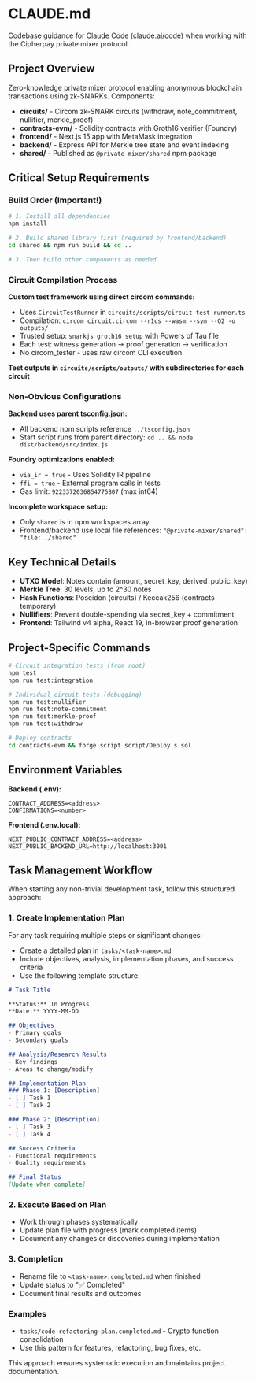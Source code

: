 # CLAUDE.md

Codebase guidance for Claude Code (claude.ai/code) when working with the Cipherpay private mixer protocol.

## Project Overview

Zero-knowledge private mixer protocol enabling anonymous blockchain transactions using zk-SNARKs. Components:
- **circuits/** - Circom zk-SNARK circuits (withdraw, note_commitment, nullifier, merkle_proof)
- **contracts-evm/** - Solidity contracts with Groth16 verifier (Foundry)
- **frontend/** - Next.js 15 app with MetaMask integration
- **backend/** - Express API for Merkle tree state and event indexing
- **shared/** - Published as `@private-mixer/shared` npm package

## Critical Setup Requirements

### Build Order (Important!)
```bash
# 1. Install all dependencies
npm install

# 2. Build shared library first (required by frontend/backend)
cd shared && npm run build && cd ..

# 3. Then build other components as needed
```

### Circuit Compilation Process

**Custom test framework using direct circom commands:**
- Uses `CircuitTestRunner` in `circuits/scripts/circuit-test-runner.ts`
- Compilation: `circom circuit.circom --r1cs --wasm --sym --O2 -o outputs/`
- Trusted setup: `snarkjs groth16 setup` with Powers of Tau file
- Each test: witness generation → proof generation → verification
- No circom_tester - uses raw circom CLI execution

**Test outputs in `circuits/scripts/outputs/` with subdirectories for each circuit**

### Non-Obvious Configurations

**Backend uses parent tsconfig.json:**
- All backend npm scripts reference `../tsconfig.json`
- Start script runs from parent directory: `cd .. && node dist/backend/src/index.js`

**Foundry optimizations enabled:**
- `via_ir = true` - Uses Solidity IR pipeline
- `ffi = true` - External program calls in tests
- Gas limit: `9223372036854775807` (max int64)

**Incomplete workspace setup:**
- Only `shared` is in npm workspaces array
- Frontend/backend use local file references: `"@private-mixer/shared": "file:../shared"`

## Key Technical Details

- **UTXO Model**: Notes contain (amount, secret_key, derived_public_key)
- **Merkle Tree**: 30 levels, up to 2^30 notes
- **Hash Functions**: Poseidon (circuits) / Keccak256 (contracts - temporary)
- **Nullifiers**: Prevent double-spending via secret_key + commitment
- **Frontend**: Tailwind v4 alpha, React 19, in-browser proof generation

## Project-Specific Commands

```bash
# Circuit integration tests (from root)
npm test
npm run test:integration

# Individual circuit tests (debugging)
npm run test:nullifier
npm run test:note-commitment
npm run test:merkle-proof
npm run test:withdraw

# Deploy contracts
cd contracts-evm && forge script script/Deploy.s.sol
```

## Environment Variables

**Backend (.env):**
```
CONTRACT_ADDRESS=<address>
CONFIRMATIONS=<number>
```

**Frontend (.env.local):**
```
NEXT_PUBLIC_CONTRACT_ADDRESS=<address>
NEXT_PUBLIC_BACKEND_URL=http://localhost:3001
```

## Task Management Workflow

When starting any non-trivial development task, follow this structured approach:

### 1. Create Implementation Plan
For any task requiring multiple steps or significant changes:
- Create a detailed plan in `tasks/<task-name>.md`
- Include objectives, analysis, implementation phases, and success criteria
- Use the following template structure:

```markdown
# Task Title

**Status:** In Progress  
**Date:** YYYY-MM-DD  

## Objectives
- Primary goals
- Secondary goals

## Analysis/Research Results
- Key findings
- Areas to change/modify

## Implementation Plan
### Phase 1: [Description]
- [ ] Task 1
- [ ] Task 2

### Phase 2: [Description]  
- [ ] Task 3
- [ ] Task 4

## Success Criteria
- Functional requirements
- Quality requirements

## Final Status
[Update when complete]
```

### 2. Execute Based on Plan
- Work through phases systematically
- Update plan file with progress (mark completed items)
- Document any changes or discoveries during implementation

### 3. Completion
- Rename file to `<task-name>.completed.md` when finished
- Update status to "✅ Completed"
- Document final results and outcomes

### Examples
- `tasks/code-refactoring-plan.completed.md` - Crypto function consolidation
- Use this pattern for features, refactoring, bug fixes, etc.

This approach ensures systematic execution and maintains project documentation.